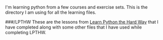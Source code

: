 I'm learning python from a few courses and exercise sets. This is the directory I am using for all the learning files.

###/LPTHW
These are the lessons from [Learn Python the Hard Way](http://learnpythonthehardway.org/) that I have completed along with some other files that I have used while completing LPTHW.
